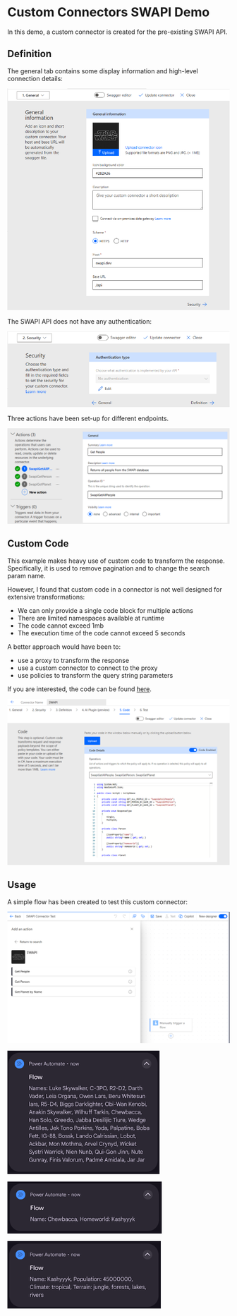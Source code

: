 # Custom Connectors SWAPI Demo

In this demo, a custom connector is created for the pre-existing SWAPI API.

## Definition

The general tab contains some display information and high-level connection
details:

![Create-General](./screens/cc_swapi_create_general.png)

The SWAPI API does not have any authentication:

![Create-Security](./screens/cc_swapi_create_security.png)

Three actions have been set-up for different endpoints.

![Create-Definition](./screens/cc_swapi_create_definition_actions_list.png)

## Custom Code

This example makes heavy use of custom code to transform the response.
Specifically, it is used to remove pagination and to change the search param
name.

However, I found that custom code in a connector is not well designed for
extensive transformations:

- We can only provide a single code block for multiple actions
- There are limited namespaces available at runtime
- The code cannot exceed 1mb
- The execution time of the code cannot exceed 5 seconds

A better approach would have been to:

- use a proxy to transform the response
- use a custom connector to connect to the proxy
- use policies to transform the query string parameters

If you are interested, the code can be found
[here](../resources/CustomConnectors/SwapiConnector/SwapiCustomLogic.cs).

![Create-Code](./screens/cc_swapi_create_custom_code.png)

## Usage

A simple flow has been created to test this custom connector:

![Access custom connector](./screens/cc_swapi_usage_find_connector.png)

![Get people notification](./screens/cc_swapi_usage_get_all_characters.png)

![Get person notification](./screens/cc_swapi_usage_get_character.png)

![Get person notification](./screens/cc_swapi_usage_get_planet.png)
